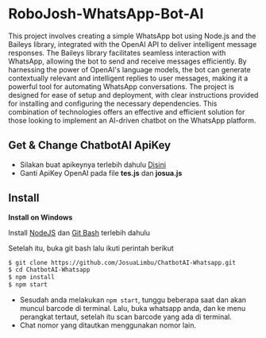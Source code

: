 # RoboJosh-WhatsApp-Bot-AI

This project involves creating a simple WhatsApp bot using Node.js and the Baileys library, integrated with the OpenAI API to deliver intelligent message responses. The Baileys library facilitates seamless interaction with WhatsApp, allowing the bot to send and receive messages efficiently. By harnessing the power of OpenAI's language models, the bot can generate contextually relevant and intelligent replies to user messages, making it a powerful tool for automating WhatsApp conversations. The project is designed for ease of setup and deployment, with clear instructions provided for installing and configuring the necessary dependencies. This combination of technologies offers an effective and efficient solution for those looking to implement an AI-driven chatbot on the WhatsApp platform.

## Get & Change ChatbotAI ApiKey

- Silakan buat apikeynya terlebih dahulu [Disini](https://beta.openai.com/account/api-keys)
- Ganti ApiKey OpenAI pada file **tes.js** dan **josua.js**

## Install

**Install on Windows**

Install [NodeJS](https://nodejs.org/en/download/) dan [Git Bash](https://git-scm.com/downloads) terlebih dahulu

Setelah itu, buka git bash lalu ikuti perintah berikut

```bash
$ git clone https://github.com/JosuaLimbu/ChatbotAI-Whatsapp.git
$ cd ChatbotAI-Whatsapp
$ npm install
$ npm start
```

- Sesudah anda melakukan `npm start`, tunggu beberapa saat dan akan muncul barcode di terminal. Lalu, buka whatsapp anda, dan ke menu perangkat tertaut, setelah itu scan barcode yang ada di terminal.
- Chat nomor yang ditautkan menggunakan nomor lain.
